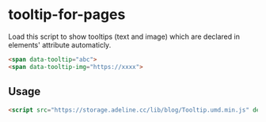 # tooltip-for-pages

Load this script to show tooltips (text and image) which are declared in elements' attribute automaticly.

```html
<span data-tooltip="abc">
<span data-tooltip-img="https://xxxx">
```

## Usage

```html
<script src="https://storage.adeline.cc/lib/blog/Tooltip.umd.min.js" defer></script>
```
